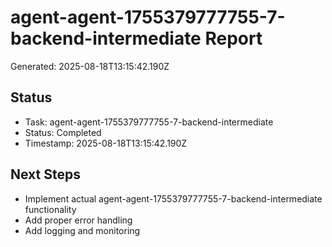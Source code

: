 # agent-agent-1755379777755-7-backend-intermediate Report

Generated: 2025-08-18T13:15:42.190Z

## Status
- Task: agent-agent-1755379777755-7-backend-intermediate
- Status: Completed
- Timestamp: 2025-08-18T13:15:42.190Z

## Next Steps
- Implement actual agent-agent-1755379777755-7-backend-intermediate functionality
- Add proper error handling
- Add logging and monitoring
